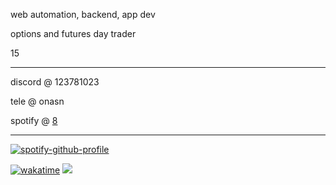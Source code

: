 web automation, backend, app dev

options and futures day trader

15

------

discord @ 123781023

tele @ onasn

spotify @ [8](https://open.spotify.com/user/r4w4u8ustl8sdu5z4oqhqhd7q)

------

[![spotify-github-profile](https://spotify-github-profile.vercel.app/api/view?uid=r4w4u8ustl8sdu5z4oqhqhd7q&cover_image=true&theme=natemoo-re&show_offline=false&background_color=000000&interchange=false&bar_color=ffffff&bar_color_cover=true)](https://spotify-github-profile.vercel.app/api/view?uid=r4w4u8ustl8sdu5z4oqhqhd7q&redirect=true)

[![wakatime](https://wakatime.com/badge/user/9589ae4b-a477-4b97-8d5a-9664bffc322d.svg)](https://wakatime.com/@9589ae4b-a477-4b97-8d5a-9664bffc322d) ![](https://komarev.com/ghpvc/?username=8pz)
